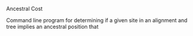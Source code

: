 Ancestral Cost

Command line program for determining if a given site in an alignment and tree implies an ancestral
position that 